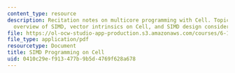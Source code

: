 ```yaml
---
content_type: resource
description: Recitation notes on multicore programming with Cell. Topics include an
  overview of SIMD, vector intrinsics on Cell, and SIMD design considerations.
file: https://ol-ocw-studio-app-production.s3.amazonaws.com/courses/6-189-multicore-programming-primer-january-iap-2007/0410c29ef913477b9b5d4769f628a678_6189recitatn6.pdf
file_type: application/pdf
resourcetype: Document
title: SIMD Programming on Cell
uid: 0410c29e-f913-477b-9b5d-4769f628a678
---
```

